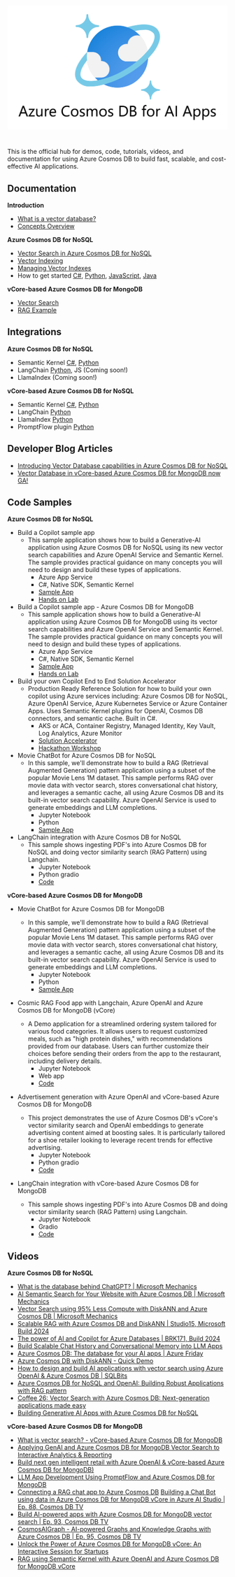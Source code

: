![Azure Cosmos DB for AI Apps](CosmosDBLogo.png)

#

This is the official hub for demos, code, tutorials, videos, and documentation for using Azure Cosmos DB to build fast, scalable, and cost-effective AI applications.

## Documentation

**Introduction**

- [What is a vector database?](https://learn.microsoft.com/azure/cosmos-db/vector-database)
- [Concepts Overview](https://learn.microsoft.com/azure/cosmos-db/gen-ai/vector-search-overview)

**Azure Cosmos DB for NoSQL**

- [Vector Search in Azure Cosmos DB for NoSQL](https://learn.microsoft.com/azure/cosmos-db/nosql/vector-search)
- [Vector Indexing](https://learn.microsoft.com/azure/cosmos-db/index-policy#vector-indexes)
- [Managing Vector Indexes](https://learn.microsoft.com/azure/cosmos-db/nosql/how-to-manage-indexing-policy?tabs=dotnetv3%2Cpythonv3#vector-indexing-policy-examples)
- How to get started [C#](https://learn.microsoft.com/azure/cosmos-db/nosql/how-to-dotnet-vector-index-query), [Python](https://learn.microsoft.com/azure/cosmos-db/nosql/how-to-python-vector-index-query), [JavaScript](https://learn.microsoft.com/azure/cosmos-db/nosql/how-to-javascript-vector-index-query), [Java](https://learn.microsoft.com/azure/cosmos-db/nosql/how-to-java-vector-index-query)

**vCore-based Azure Cosmos DB for MongoDB**

- [Vector Search ](https://learn.microsoft.com/azure/cosmos-db/mongodb/vcore/vector-search)
- [RAG Example](https://learn.microsoft.com/en-us/azure/cosmos-db/mongodb/vcore/rag)




## Integrations

**Azure Cosmos DB for NoSQL**

- Semantic Kernel [C#](https://github.com/microsoft/semantic-kernel/tree/main/dotnet/src/Connectors/Connectors.Memory.AzureCosmosDBNoSQL), [Python](https://github.com/microsoft/semantic-kernel/tree/main/python/semantic_kernel/connectors/memory/azure_cosmosdb_no_sql) 
- LangChain [Python](https://python.langchain.com/v0.2/docs/integrations/vectorstores/azure_cosmos_db_no_sql/), JS (Coming soon!)
- LlamaIndex (Coming soon!)

**vCore-based Azure Cosmos DB for NoSQL**

- Semantic Kernel [C#](https://github.com/microsoft/semantic-kernel/tree/main/dotnet/src/Connectors/Connectors.Memory.AzureCosmosDBMongoDB), [Python](https://github.com/microsoft/semantic-kernel/tree/main/python/semantic_kernel/connectors/memory/azure_cosmosdb)
- LangChain [Python](https://python.langchain.com/v0.2/docs/integrations/vectorstores/azure_cosmos_db/)
- LlamaIndex [Python](https://docs.llamaindex.ai/en/stable/examples/vector_stores/AzureCosmosDBMongoDBvCoreDemo/)
- PromptFlow plugin [Python](https://github.com/microsoft/pf-azuredb)

## Developer Blog Articles

- [Introducing Vector Database capabilities in Azure Cosmos DB for NoSQL](https://devblogs.microsoft.com/cosmosdb/introducing-vector-database-capabilities-in-azure-cosmos-db-for-nosql/)
- [Vector Database in vCore-based Azure Cosmos DB for MongoDB now GA!](https://devblogs.microsoft.com/cosmosdb/mongodb-vcore-vector-search/)

## Code Samples

**Azure Cosmos DB for NoSQL**

- Build a Copilot sample app
  - This sample application shows how to build a Generative-AI application using Azure Cosmos DB for NoSQL using its new vector search capabilities and Azure OpenAI Service and Semantic Kernel. The sample provides practical guidance on many concepts you will need to design and build these types of applications.
    - Azure App Service
    - C#, Native SDK, Semantic Kernel
    - [Sample App](https://github.com/AzureCosmosDB/cosmosdb-nosql-copilot)
    - [Hands on Lab](https://github.com/AzureCosmosDB/cosmosdb-nosql-copilot/tree/start)
- Build a Copilot sample app - Azure Cosmos DB for MongoDB
  - This sample application shows how to build a Generative-AI application using Azure Cosmos DB for MongoDB using its  vector search capabilities and Azure OpenAI Service and Semantic Kernel. The sample provides practical guidance on many concepts you will need to design and build these types of applications.
    - Azure App Service
    - C#, Native SDK, Semantic Kernel
    - [Sample App](https://github.com/AzureCosmosDB/cosmosdb-mongo-copilot)
    - [Hands on Lab](https://github.com/AzureCosmosDB/cosmosdb-mongo-copilot/tree/start)
- Build your own Copilot End to End Solution Accelerator
  - Production Ready Reference Solution for how to build your own copilot using Azure services including: Azure Cosmos DB for NoSQL, Azure OpenAI Service, Azure Kubernetes Service or Azure Container Apps. Uses Semantic Kernel plugins for OpenAI, Cosmos DB connectors, and semantic cache. Built in C#.
    - AKS or ACA, Container Registry, Managed Identity, Key Vault, Log Analytics, Azure Monitor
    - [Solution Accelerator](https://github.com/Azure/buildyourowncopilot)
    - [Hackathon Workshop](https://github.com/microsoft/WhatTheHack)
- Movie ChatBot for Azure Cosmos DB for NoSQL
  - In this sample, we'll demonstrate how to build a RAG (Retrieval Augmented Generation) pattern application using a subset of the popular Movie Lens 1M dataset. This sample performs RAG over movie data with vector search, stores conversational chat history, and leverages a semantic cache, all using Azure Cosmos DB and its built-in vector search capability. Azure OpenAI Service is used to generate embeddings and LLM completions.
    - Jupyter Notebook
    - Python
    - [Sample App](https://github.com/AzureCosmosDB/Fabric-Conf-2024-Build-AI-Apps)
- LangChain integration with Azure Cosmos DB for NoSQL
  - This sample shows ingesting PDF's into Azure Cosmos DB for NoSQL and doing vector similarity search (RAG Pattern) using Langchain.
    - Jupyter Notebook
    - Python gradio
    - [Code](https://github.com/microsoft/AzureDataRetrievalAugmentedGenerationSamples/blob/main/Python/CosmosDB-NoSQL-Integrations/LangChain-CosmosDBNoSQL-AzureOpenAI.ipynb)

**vCore-based Azure Cosmos DB for MongoDB**

- Movie ChatBot for Azure Cosmos DB for MongoDB
  - In this sample, we'll demonstrate how to build a RAG (Retrieval Augmented Generation) pattern application using a subset of the popular Movie Lens 1M dataset. This sample performs RAG over movie data with vector search, stores conversational chat history, and leverages a semantic cache, all using Azure Cosmos DB and its built-in vector search capability. Azure OpenAI Service is used to generate embeddings and LLM completions.
    - Jupyter Notebook
    - Python
    - [Sample App](https://github.com/AzureCosmosDB/Fabric-Conf-2024-Build-AI-Apps)

- Cosmic RAG Food app with Langchain, Azure OpenAI and Azure Cosmos DB for MongoDB (vCore)
  - A Demo application for a streamlined ordering system tailored for various food categories. It allows users to request customized meals, such as "high protein dishes," with recommendations provided from our database. Users can further customize their choices before sending their orders from the app to the restaurant, including delivery details.
    - Jupyter Notebook
    - Web app
    - [Code](https://github.com/Azure-Samples/Cosmic-Food-RAG-app)
- Advertisement generation with Azure OpenAI and vCore-based Azure Cosmos DB for MongoDB
  - This project demonstrates the use of Azure Cosmos DB's vCore's vector similarity search and OpenAI embeddings to generate advertising content aimed at boosting sales. It is particularly tailored for a shoe retailer looking to leverage recent trends for effective advertising.
    - Jupyter Notebook
    - Python gradio
    - [Code](https://aka.ms/adgen)

- LangChain integration with vCore-based Azure Cosmos DB for MongoDB
  - This sample shows ingesting PDF's into Azure Cosmos DB and doing vector similarity search (RAG Pattern) using Langchain.
    - Jupyter Notebook
    - Gradio
    - [Code](https://github.com/microsoft/AzureDataRetrievalAugmentedGenerationSamples/blob/main/Python/CosmosDB-MongoDB-vCore-Integrations/LangChain-CosmosDBMongovCoreVectorSearch-AzureOpenAI.ipynb)

## Videos

**Azure Cosmos DB for NoSQL**

- [What is the database behind ChatGPT? | Microsoft Mechanics](https://www.youtube.com/watch?v=6IIUtEFKJec)
- [AI Semantic Search for Your Website with Azure Cosmos DB | Microsoft Mechanics](https://www.youtube.com/watch?v=3T0K61VbnFw)
- [Vector Search using 95% Less Compute with DiskANN and Azure Cosmos DB | Microsoft Mechanics](https://www.youtube.com/watch?v=MlMPIYONvfQ)
- [Scalable RAG with Azure Cosmos DB and DiskANN | Studio15, Microsoft Build 2024](https://www.youtube.com/watch?v=-UkHbToopc4)
- [The power of AI and Copilot for Azure Databases | BRK171, Build 2024](https://www.youtube.com/watch?v=6VUfsY0kRxA)
- [Build Scalable Chat History and Conversational Memory into LLM Apps](https://www.youtube.com/watch?v=-m2ymy1Zyq8)
- [Azure Cosmos DB: The database for your AI apps | Azure Friday](https://www.youtube.com/watch?v=YYYrz0i2-Ao)
- [Azure Cosmos DB with DiskANN - Quick Demo](https://www.youtube.com/watch?v=u0ulNfZAxgc)
- [How to design and build AI applications with vector search using Azure OpenAI & Azure Cosmos DB | SQLBits](https://www.youtube.com/watch?v=KuslX-Aw5sQ)
- [Azure Cosmos DB for NoSQL and OpenAI: Building Robust Applications with RAG pattern](https://www.youtube.com/watch?v=E3okcKvpvHo)
- [Coffee 26: Vector Search with Azure Cosmos DB: Next-generation applications made easy](https://www.youtube.com/watch?v=pAt6flNRabk&pp=ygUZImNvc21vcyBkYiIgdmVjdG9yIHNlYXJjaA%3D%3D)
- [Building Generative AI Apps with Azure Cosmos DB for NoSQL](https://www.youtube.com/watch?v=eAbYC7B-NPo)

**vCore-based Azure Cosmos DB for MongoDB**

- [What is vector search? - vCore-based Azure Cosmos DB for MongoDB](https://www.youtube.com/watch?v=1YRvqzxXu68)
- [Applying GenAI and Azure Cosmos DB for MongoDB Vector Search to Interactive Analytics & Reporting](https://www.youtube.com/watch?v=-AynwwU7JUo)
- [Build next gen intelligent retail with Azure OpenAI & vCore-based Azure Cosmos DB for MongoDB)](https://www.youtube.com/watch?v=6Qyl_pnIwh4)
- [LLM App Development Using PromptFlow and Azure Cosmos DB for MongoDB](https://www.youtube.com/watch?)
- [Connecting a RAG chat app to Azure Cosmos DB](https://www.youtube.com/watch?v=cpbzQ-PfC4Y&pp)
[Building a Chat Bot using data in Azure Cosmos DB for MongoDB vCore in Azure AI Studio | Ep. 88, Cosmos DB TV](https://www.youtube.com/watch?v=9X0td5CoYmE)
- [Build AI-powered apps with Azure Cosmos DB for MongoDB vector search | Ep. 93, Cosmos DB TV](https://www.youtube.com/watch?v=MLY5Pc_tSXw&ppD)
- [CosmosAIGraph - AI-powered Graphs and Knowledge Graphs with Azure Cosmos DB | Ep. 95, Cosmos DB TV](https://www.youtube.com/watch?v=0alvRmEgIpQ)
- [Unlock the Power of Azure Cosmos DB for MongoDB vCore: An Interactive Session for Startups](https://www.youtube.com/watch?v=ehzz0Uhuvc4&pp)
- [RAG using Semantic Kernel with Azure OpenAI and Azure Cosmos DB for MongoDB vCore](https://www.youtube.com/watch?v=XHJj_M84X28)
  